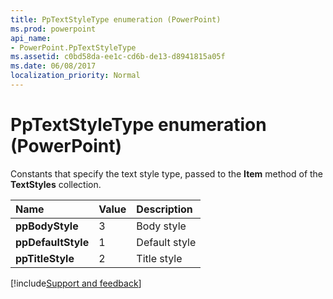 ```yaml
---
title: PpTextStyleType enumeration (PowerPoint)
ms.prod: powerpoint
api_name:
- PowerPoint.PpTextStyleType
ms.assetid: c0bd58da-ee1c-cd6b-de13-d8941815a05f
ms.date: 06/08/2017
localization_priority: Normal
---
```



# PpTextStyleType enumeration (PowerPoint)

Constants that specify the text style type, passed to the  **Item** method of the **TextStyles** collection.



|Name|Value|Description|
|:-----|:-----|:-----|
|**ppBodyStyle**|3|Body style|
|**ppDefaultStyle**|1|Default style|
|**ppTitleStyle**|2|Title style|

[!include[Support and feedback](~/includes/feedback-boilerplate.md)]